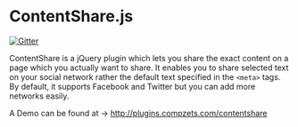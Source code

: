 ContentShare.js
===============

[![Gitter](https://badges.gitter.im/Join%20Chat.svg)](https://gitter.im/ramswaroop/contentshare.js?utm_source=badge&utm_medium=badge&utm_campaign=pr-badge&utm_content=badge)

ContentShare is a jQuery plugin which lets you share the exact content on a page which you actually want to share. It enables you to share selected text on your social network rather the default text specified in the <code>&lt;meta&gt;</code> tags. By default, it supports Facebook and Twitter but you can add more networks easily.
 
A Demo can be found at &rarr; http://plugins.compzets.com/contentshare
